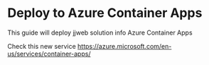 # Deploy to Azure Container Apps

This guide will deploy jjweb solution info Azure Container Apps

Check this new service https://azure.microsoft.com/en-us/services/container-apps/

